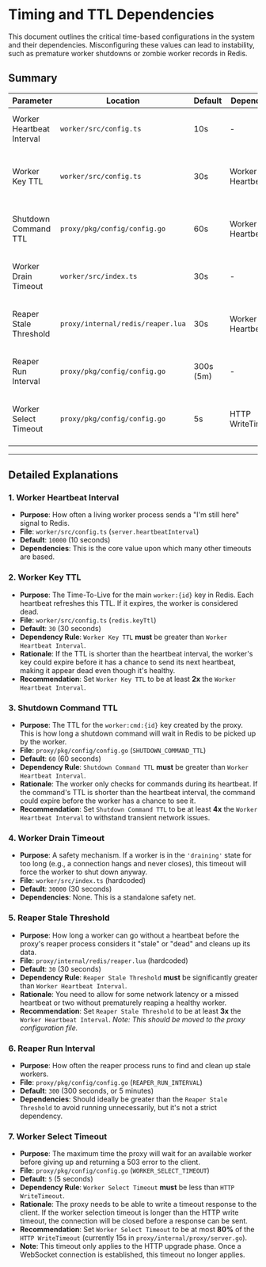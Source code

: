 # Timing and TTL Dependencies

This document outlines the critical time-based configurations in the system and their dependencies. Misconfiguring these values can lead to instability, such as premature worker shutdowns or zombie worker records in Redis.

## Summary

| Parameter | Location | Default | Depends On | Notes |
|---|---|---|---|---|
| Worker Heartbeat Interval | `worker/src/config.ts` | 10s | - | The fundamental pulse of the system. |
| Worker Key TTL | `worker/src/config.ts` | 30s | Worker Heartbeat | Must be > Heartbeat Interval. Recommended: 2x. |
| Shutdown Command TTL | `proxy/pkg/config/config.go` | 60s | Worker Heartbeat | Must be > Heartbeat Interval. Recommended: 4x. |
| Worker Drain Timeout | `worker/src/index.ts` | 30s | - | Safety net to force-kill a stuck draining worker. |
| Reaper Stale Threshold | `proxy/internal/redis/reaper.lua` | 30s | Worker Heartbeat | Must be > Heartbeat Interval. Recommended: 3x. |
| Reaper Run Interval | `proxy/pkg/config/config.go` | 300s (5m) | - | How often the proxy checks for dead workers. |
| Worker Select Timeout | `proxy/pkg/config/config.go` | 5s | HTTP WriteTimeout | Must be < WriteTimeout. Controls how long to wait for workers. |

---

## Detailed Explanations

### 1. Worker Heartbeat Interval
- **Purpose**: How often a living worker process sends a "I'm still here" signal to Redis.
- **File**: `worker/src/config.ts` (`server.heartbeatInterval`)
- **Default**: `10000` (10 seconds)
- **Dependencies**: This is the core value upon which many other timeouts are based.

### 2. Worker Key TTL
- **Purpose**: The Time-To-Live for the main `worker:{id}` key in Redis. Each heartbeat refreshes this TTL. If it expires, the worker is considered dead.
- **File**: `worker/src/config.ts` (`redis.keyTtl`)
- **Default**: `30` (30 seconds)
- **Dependency Rule**: `Worker Key TTL` **must** be greater than `Worker Heartbeat Interval`.
- **Rationale**: If the TTL is shorter than the heartbeat interval, the worker's key could expire before it has a chance to send its next heartbeat, making it appear dead even though it's healthy.
- **Recommendation**: Set `Worker Key TTL` to be at least **2x** the `Worker Heartbeat Interval`.

### 3. Shutdown Command TTL
- **Purpose**: The TTL for the `worker:cmd:{id}` key created by the proxy. This is how long a shutdown command will wait in Redis to be picked up by the worker.
- **File**: `proxy/pkg/config/config.go` (`SHUTDOWN_COMMAND_TTL`)
- **Default**: `60` (60 seconds)
- **Dependency Rule**: `Shutdown Command TTL` **must** be greater than `Worker Heartbeat Interval`.
- **Rationale**: The worker only checks for commands during its heartbeat. If the command's TTL is shorter than the heartbeat interval, the command could expire before the worker has a chance to see it.
- **Recommendation**: Set `Shutdown Command TTL` to be at least **4x** the `Worker Heartbeat Interval` to withstand transient network issues.

### 4. Worker Drain Timeout
- **Purpose**: A safety mechanism. If a worker is in the `'draining'` state for too long (e.g., a connection hangs and never closes), this timeout will force the worker to shut down anyway.
- **File**: `worker/src/index.ts` (hardcoded)
- **Default**: `30000` (30 seconds)
- **Dependencies**: None. This is a standalone safety net.

### 5. Reaper Stale Threshold
- **Purpose**: How long a worker can go without a heartbeat before the proxy's reaper process considers it "stale" or "dead" and cleans up its data.
- **File**: `proxy/internal/redis/reaper.lua` (hardcoded)
- **Default**: `30` (30 seconds)
- **Dependency Rule**: `Reaper Stale Threshold` **must** be significantly greater than `Worker Heartbeat Interval`.
- **Rationale**: You need to allow for some network latency or a missed heartbeat or two without prematurely reaping a healthy worker.
- **Recommendation**: Set `Reaper Stale Threshold` to be at least **3x** the `Worker Heartbeat Interval`. *Note: This should be moved to the proxy configuration file.*

### 6. Reaper Run Interval
- **Purpose**: How often the reaper process runs to find and clean up stale workers.
- **File**: `proxy/pkg/config/config.go` (`REAPER_RUN_INTERVAL`)
- **Default**: `300` (300 seconds, or 5 minutes)
- **Dependencies**: Should ideally be greater than the `Reaper Stale Threshold` to avoid running unnecessarily, but it's not a strict dependency.

### 7. Worker Select Timeout
- **Purpose**: The maximum time the proxy will wait for an available worker before giving up and returning a 503 error to the client.
- **File**: `proxy/pkg/config/config.go` (`WORKER_SELECT_TIMEOUT`)
- **Default**: `5` (5 seconds)
- **Dependency Rule**: `Worker Select Timeout` **must** be less than `HTTP WriteTimeout`.
- **Rationale**: The proxy needs to be able to write a timeout response to the client. If the worker selection timeout is longer than the HTTP write timeout, the connection will be closed before a response can be sent.
- **Recommendation**: Set `Worker Select Timeout` to be at most **80%** of the `HTTP WriteTimeout` (currently 15s in `proxy/internal/proxy/server.go`).
- **Note**: This timeout only applies to the HTTP upgrade phase. Once a WebSocket connection is established, this timeout no longer applies. 